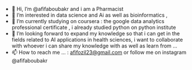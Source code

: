 - 👋 Hi, I’m @afifaboubakr and i am a Pharmacist 
- 👀 I’m interested in data science and Ai as well as bioinformatics , 
- 🌱 I’m currently studying on coursera : the google data analytics professional certificate , i already studied python on python institute 
- 💞️ I’m looking forward to expand my knowledge so that i can get in the fields related to AI applications in health sciences, i want to collaborate with 
whoever i can share my knowledge with as well as learn from ...
- 📫 How to reach me ... : afifozil23@gmail.com or follow me on instagram @afifaboubakr 

<!---

--->
